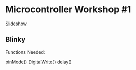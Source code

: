 # Microcontroller Workshop #1

[Slideshow](https://docs.google.com/presentation/d/1HxKwG2YP8kuC8n6aSQnQBgbOOyu-aBfIZHi6Qj4G6nU/edit?usp=sharing)


## Blinky

Functions Needed:

[pinMode()](https://docs.google.com/presentation/d/1HxKwG2YP8kuC8n6aSQnQBgbOOyu-aBfIZHi6Qj4G6nU/edit?usp=sharing)
[DigitalWrite()](https://www.arduino.cc/reference/en/language/functions/digital-io/digitalwrite/)
[delay()](https://www.arduino.cc/reference/en/language/functions/time/delay/)

